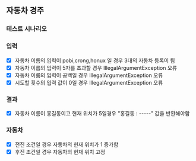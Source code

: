 ## 자동차 경주

### 테스트 시나리오

### 입력
- [x] 자동차 이름의 입력이 pobi,crong,honux 일 경우 3대의 자동차 등록이 됨
- [x] 자동차 이름의 입력이 5자를 초과할 경우 IllegalArgumentException 오류
- [x] 자동차 이름의 입력이 공백일 경우 IllegalArgumentException 오류
- [x] 시도할 횟수의 입력 값이 0일 경우 IllegalArgumentException 오류

### 결과
- [x] 자동차 이름이 홍길동이고 현재 위치가 5일경우 "홍길동 : -----" 값을 반환해야함

### 자동차
- [x] 전진 조건일 경우 자동차의 현재 위치가 1 증가함
- [x] 후진 조건일 경우 자동차의 현재 위치 고정
